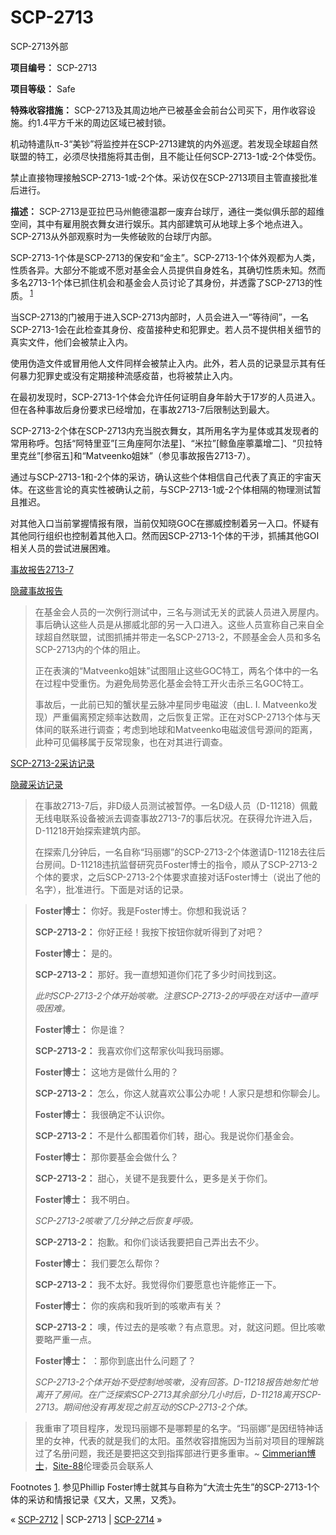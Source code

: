 # SCP-2713
                        




SCP-2713外部



**项目编号：** SCP-2713

**项目等级：** Safe

**特殊收容措施：** SCP-2713及其周边地产已被基金会前台公司买下，用作收容设施。约1.4平方千米的周边区域已被封锁。

机动特遣队π-3“美钞”将监控并在SCP-2713建筑的内外巡逻。若发现全球超自然联盟的特工，必须尽快措施将其击倒，且不能让任何SCP-2713-1或-2个体受伤。

禁止直接物理接触SCP-2713-1或-2个体。采访仅在SCP-2713项目主管直接批准后进行。

**描述：** SCP-2713是亚拉巴马州鲍德温郡一废弃台球厅，通往一类似俱乐部的超维空间，其中有雇用脱衣舞女进行娱乐。其内部建筑可从地球上多个地点进入。SCP-2713从外部观察时为一失修破败的台球厅内部。

SCP-2713-1个体是SCP-2713的保安和“金主”。SCP-2713-1个体外观都为人类，性质各异。大部分不能或不愿对基金会人员提供自身姓名，其确切性质未知。然而多名2713-1个体已抓住机会和基金会人员讨论了其身份，并透露了SCP-2713的性质。<sup class='footnoteref'>
 <a shape='rect' class='footnoteref' id='footnoteref-1' href='javascript:;' onclick='WIKIDOT.page.utils.scrollToReference(&apos;footnote-1&apos;)'>1</a>
</sup>

当SCP-2713的门被用于进入SCP-2713内部时，人员会进入一“等待间”，一名SCP-2713-1会在此检查其身份、疫苗接种史和犯罪史。若人员不提供相关细节的真实文件，他们会被禁止入内。

使用伪造文件或冒用他人文件同样会被禁止入内。此外，若人员的记录显示其有任何暴力犯罪史或没有定期接种流感疫苗，也将被禁止入内。

在最初发现时，SCP-2713-1个体会允许任何证明自身年龄大于17岁的人员进入。但在各种事故后身份要求已经增加，在事故2713-7后限制达到最大。

SCP-2713-2个体在SCP-2713内充当脱衣舞女，其所用名字为星体或其发现者的常用称呼。包括“阿特里亚”[三角座阿尔法星]、“米拉”[鲸鱼座薴藁增二]、“贝拉特里克丝”[参宿五]和“Matveenko姐妹”（参见事故报告2713-7）。

通过与SCP-2713-1和-2个体的采访，确认这些个体相信自己代表了真正的宇宙天体。在这些言论的真实性被确认之前，与SCP-2713-1或-2个体相隔的物理测试暂且推迟。

对其他入口当前掌握情报有限，当前仅知晓GOC在挪威控制着另一入口。怀疑有其他同行组织也控制着其他入口。然而因SCP-2713-1个体的干涉，抓捕其他GOI相关人员的尝试进展困难。


<a shape='rect' class='collapsible-block-link' href='javascript:;'>&#20107;&#25925;&#25253;&#21578;2713-7</a>

<a shape='rect' class='collapsible-block-link' href='javascript:;'>&#38544;&#34255;&#20107;&#25925;&#25253;&#21578;</a>


> 在基金会人员的一次例行测试中，三名与测试无关的武装人员进入房屋内。事后确认这些人员是从挪威北部的另一入口进入。这些人员宣称自己来自全球超自然联盟，试图抓捕并带走一名SCP-2713-2，不顾基金会人员和多名SCP-2713内的个体的阻止。
> 
> 正在表演的“Matveenko姐妹”试图阻止这些GOC特工，两名个体中的一名在过程中受重伤。为避免局势恶化基金会特工开火击杀三名GOC特工。
> 
> 事故后，一此前已知的蟹状星云脉冲星同步电磁波（由L. I. Matveenko发现）严重偏离预定频率达数周，之后恢复正常。正在对SCP-2713个体与天体间的联系进行调查；考虑到地球和Matveenko电磁波信号源间的距离，此种可见偏移属于反常现象，也在对其进行调查。
> 





<a shape='rect' class='collapsible-block-link' href='javascript:;'>SCP-2713-2&#37319;&#35775;&#35760;&#24405;</a>

<a shape='rect' class='collapsible-block-link' href='javascript:;'>&#38544;&#34255;&#37319;&#35775;&#35760;&#24405;</a>


> 在事故2713-7后，非D级人员测试被暂停。一名D级人员（D-11218）佩戴无线电联系设备被派去调查事故2713-7的事后状况。在获得允许进入后，D-11218开始探索建筑内部。
> 
> 在探索几分钟后，一名自称“玛丽娜”的SCP-2713-2个体邀请D-11218去往后台房间。D-11218违抗监督研究员Foster博士的指令，顺从了SCP-2713-2个体的要求，之后SCP-2713-2个体要求直接对话Foster博士（说出了他的名字），批准进行。下面是对话的记录。
> 


> **Foster博士：** 你好。我是Foster博士。你想和我说话？
> 
> **SCP-2713-2：** 你好正经！我按下按钮你就听得到了对吧？
> 
> **Foster博士：** 是的。
> 
> **SCP-2713-2：** 那好。我一直想知道你们花了多少时间找到这。
> 
> *此时SCP-2713-2个体开始咳嗽。注意SCP-2713-2的呼吸在对话中一直呼吸困难。* 
> 
> **Foster博士：** 你是谁？
> 
> **SCP-2713-2：** 我喜欢你们这帮家伙叫我玛丽娜。
> 
> **Foster博士：** 这地方是做什么用的？
> 
> **SCP-2713-2：** 怎么，你这人就喜欢公事公办呢！人家只是想和你聊会儿。
> 
> **Foster博士：** 我很确定不认识你。
> 
> **SCP-2713-2：** 不是什么都围着你们转，甜心。我是说你们基金会。
> 
> **Foster博士：** 那你要基金会做什么？
> 
> **SCP-2713-2：** 甜心，关键不是我要什么，更多是关于你们。
> 
> **Foster博士：** 我不明白。
> 
> *SCP-2713-2咳嗽了几分钟之后恢复呼吸。* 
> 
> **SCP-2713-2：** 抱歉。和你们谈话我要把自己弄出去不少。
> 
> **Foster博士：** 我们要怎么帮你？
> 
> **SCP-2713-2：** 我不太好。我觉得你们要愿意也许能修正一下。
> 
> **Foster博士：** 你的疾病和我听到的咳嗽声有关？
> 
> **SCP-2713-2：** 噢，传过去的是咳嗽？有点意思。对，就这问题。但比咳嗽要略严重一点。
> 
> **Foster博士：** ：那你到底出什么问题了？
> 
> *SCP-2713-2个体开始不受控制地咳嗽，没有回答。D-11218报告她匆忙地离开了房间。在广泛探索SCP-2713其余部分几小时后，D-11218离开SCP-2713。期间他没有再发现之前互动的SCP-2713-2个体。* 
> 


> 我重审了项目程序，发现玛丽娜不是哪颗星的名字。“玛丽娜”是因纽特神话里的女神，代表的就是我们的太阳。虽然收容措施因为当前对项目的理解跳过了名册问题，我还是要把这交到指挥部进行更多重审。~ <a shape='rect' class='newpage' href='/dr-cimmerian-s-personnel-file'>Cimmerian&#21338;&#22763;</a>，[Site-88](/secure-facility-dossier-site-88)伦理委员会联系人
> 





Footnotes
<a shape='rect' href='javascript:;' onclick='WIKIDOT.page.utils.scrollToReference(&apos;footnoteref-1&apos;)'>1</a>. 参见Phillip Foster博士就其与自称为“大流士先生”的SCP-2713-1个体的采访和情报记录《又大，又黑，又秃》。



« [SCP-2712](/scp-2712) | SCP-2713 | [SCP-2714](/scp-2714) »





                    